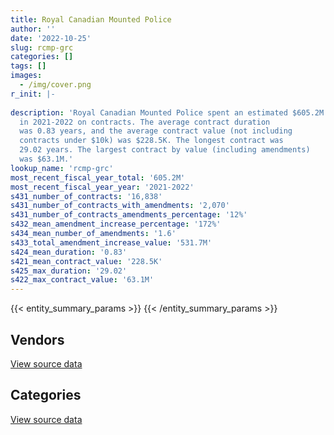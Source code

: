 ```yaml
---
title: Royal Canadian Mounted Police
author: ''
date: '2022-10-25'
slug: rcmp-grc
categories: []
tags: []
images:
  - /img/cover.png
r_init: |-
  
description: 'Royal Canadian Mounted Police spent an estimated $605.2M
  in 2021-2022 on contracts. The average contract duration
  was 0.83 years, and the average contract value (not including
  contracts under $10k) was $228.5K. The longest contract was
  29.02 years. The largest contract by value (including amendments)
  was $63.1M.'
lookup_name: 'rcmp-grc'
most_recent_fiscal_year_total: '605.2M'
most_recent_fiscal_year_year: '2021-2022'
s431_number_of_contracts: '16,838'
s431_number_of_contracts_with_amendments: '2,070'
s431_number_of_contracts_amendments_percentage: '12%'
s432_mean_amendment_increase_percentage: '172%'
s434_mean_number_of_amendments: '1.6'
s433_total_amendment_increase_value: '531.7M'
s424_mean_duration: '0.83'
s421_mean_contract_value: '228.5K'
s425_max_duration: '29.02'
s422_max_contract_value: '63.1M'
---
```


<script src="/rmarkdown-libs/htmlwidgets/htmlwidgets.js"></script>
<link href="/rmarkdown-libs/datatables-css/datatables-crosstalk.css" rel="stylesheet" />
<script src="/rmarkdown-libs/datatables-binding/datatables.js"></script>
<script src="/rmarkdown-libs/jquery/jquery-3.6.0.min.js"></script>
<link href="/rmarkdown-libs/dt-core-bootstrap/css/dataTables.bootstrap.min.css" rel="stylesheet" />
<link href="/rmarkdown-libs/dt-core-bootstrap/css/dataTables.bootstrap.extra.css" rel="stylesheet" />
<script src="/rmarkdown-libs/dt-core-bootstrap/js/jquery.dataTables.min.js"></script>
<script src="/rmarkdown-libs/dt-core-bootstrap/js/dataTables.bootstrap.min.js"></script>
<link href="/rmarkdown-libs/crosstalk/css/crosstalk.min.css" rel="stylesheet" />
<script src="/rmarkdown-libs/crosstalk/js/crosstalk.min.js"></script>
<script src="/rmarkdown-libs/htmlwidgets/htmlwidgets.js"></script>
<link href="/rmarkdown-libs/datatables-css/datatables-crosstalk.css" rel="stylesheet" />
<script src="/rmarkdown-libs/datatables-binding/datatables.js"></script>
<script src="/rmarkdown-libs/jquery/jquery-3.6.0.min.js"></script>
<link href="/rmarkdown-libs/dt-core-bootstrap/css/dataTables.bootstrap.min.css" rel="stylesheet" />
<link href="/rmarkdown-libs/dt-core-bootstrap/css/dataTables.bootstrap.extra.css" rel="stylesheet" />
<script src="/rmarkdown-libs/dt-core-bootstrap/js/jquery.dataTables.min.js"></script>
<script src="/rmarkdown-libs/dt-core-bootstrap/js/dataTables.bootstrap.min.js"></script>
<link href="/rmarkdown-libs/crosstalk/css/crosstalk.min.css" rel="stylesheet" />
<script src="/rmarkdown-libs/crosstalk/js/crosstalk.min.js"></script>

{{< entity_summary_params >}}
{{< /entity_summary_params >}}

## Vendors

<div id="htmlwidget-1" style="width:100%;height:auto;" class="datatables html-widget"></div>
<script type="application/json" data-for="htmlwidget-1">{"x":{"style":"bootstrap","filter":"none","vertical":false,"data":[["<a href=\"/vendors/1x1_architecture/\">1X1 Architecture<\/a>","<a href=\"/vendors/3955788_canada/\">3955788 Canada<\/a>","<a href=\"/vendors/3d_datacomm/\">3D datacomm<\/a>","<a href=\"/vendors/3m_canada_company/\">3M Canada Company<\/a>","<a href=\"/vendors/4_office_automation/\">4 Office Automation<\/a>","<a href=\"/vendors/a_b_builders/\">A B Builders<\/a>","<a href=\"/vendors/abbott/\">Abbott<\/a>","<a href=\"/vendors/acart_communications/\">Acart Communications<\/a>","<a href=\"/vendors/accenture/\">Accenture<\/a>","<a href=\"/vendors/access_2_networks/\">Access 2 Networks<\/a>","<a href=\"/vendors/acklands_grainger/\">Acklands Grainger<\/a>","<a href=\"/vendors/act/\">ACT<\/a>","<a href=\"/vendors/adapt_pharma_canada/\">Adapt Pharma Canada<\/a>","<a href=\"/vendors/adga_group/\">ADGA Group<\/a>","<a href=\"/vendors/adobe/\">Adobe<\/a>","<a href=\"/vendors/adrm_technology_consulting/\">ADRM Technology Consulting<\/a>","<a href=\"/vendors/advanced_business_interiors/\">Advanced Business Interiors<\/a>","<a href=\"/vendors/advanced_chippewa_technologies/\">Advanced Chippewa Technologies<\/a>","<a href=\"/vendors/aecom/\">AECOM<\/a>","<a href=\"/vendors/aeg_fuels/\">AEG Fuels<\/a>","<a href=\"/vendors/aero_feu/\">Aero Feu<\/a>","<a href=\"/vendors/aero_supplies/\">Aero Supplies<\/a>","<a href=\"/vendors/ag_creations/\">Ag Creations<\/a>","<a href=\"/vendors/agilent/\">Agilent<\/a>","<a href=\"/vendors/ainsworth/\">Ainsworth<\/a>","<a href=\"/vendors/air_inuit/\">Air Inuit<\/a>","<a href=\"/vendors/air_tindi/\">Air Tindi<\/a>","<a href=\"/vendors/airboss_defense/\">AirBoss Defense<\/a>","<a href=\"/vendors/airbus/\">Airbus<\/a>","<a href=\"/vendors/airside_properties/\">Airside Properties<\/a>","<a href=\"/vendors/algonquin_college/\">Algonquin College<\/a>","<a href=\"/vendors/alliance_energy/\">Alliance Energy<\/a>","<a href=\"/vendors/alpine_helicopters/\">Alpine Helicopters<\/a>","<a href=\"/vendors/altis_human_resources/\">Altis Human Resources<\/a>","<a href=\"/vendors/anixter/\">Anixter<\/a>","<a href=\"/vendors/aon_reed_stenhouse/\">Aon Reed Stenhouse<\/a>","<a href=\"/vendors/apparel_trimmings/\">Apparel Trimmings<\/a>","<a href=\"/vendors/applied_electonics/\">Applied Electonics<\/a>","<a href=\"/vendors/aqua_lung_canada/\">Aqua Lung Canada<\/a>","<a href=\"/vendors/architecture_49/\">Architecture 49<\/a>","<a href=\"/vendors/architecture_evoq/\">Architecture EVOQ<\/a>","<a href=\"/vendors/arnason_industries/\">Arnason Industries<\/a>","<a href=\"/vendors/artemp_personnel_services/\">Artemp Personnel Services<\/a>","<a href=\"/vendors/artex_sportswear/\">Artex Sportswear<\/a>","<a href=\"/vendors/asc_germany/\">ASC Germany<\/a>","<a href=\"/vendors/atco/\">ATCO<\/a>","<a href=\"/vendors/atkinson_construction/\">Atkinson Construction<\/a>","<a href=\"/vendors/atlantic_business_interiors/\">Atlantic Business Interiors<\/a>","<a href=\"/vendors/avenai/\">Avenai<\/a>","<a href=\"/vendors/avi_spl/\">Avi Spl<\/a>","<a href=\"/vendors/babel_street/\">Babel Street<\/a>","<a href=\"/vendors/baja_construction_canada/\">Baja Construction Canada<\/a>","<a href=\"/vendors/bargreen_ellingson/\">Bargreen Ellingson<\/a>","<a href=\"/vendors/bc_hydro/\">BC Hydro<\/a>","<a href=\"/vendors/bee_clean_building_maintenance/\">Bee Clean Building Maintenance<\/a>","<a href=\"/vendors/bell_canada/\">Bell Canada<\/a>","<a href=\"/vendors/beva_global_management/\">Beva Global Management<\/a>","<a href=\"/vendors/bighorn_construction/\">Bighorn Construction<\/a>","<a href=\"/vendors/bird_construction_company/\">Bird Construction Company<\/a>","<a href=\"/vendors/black_mcdonald/\">Black McDonald<\/a>","<a href=\"/vendors/blackberry/\">Blackberry<\/a>","<a href=\"/vendors/bloomberg_finance_l_p/\">Bloomberg Finance L P<\/a>","<a href=\"/vendors/bluewave_energy/\">Bluewave Energy<\/a>","<a href=\"/vendors/bmc_software_canada/\">BMC Software Canada<\/a>","<a href=\"/vendors/bombardier/\">Bombardier<\/a>","<a href=\"/vendors/bouthillette_parizeau/\">Bouthillette Parizeau<\/a>","<a href=\"/vendors/brawn_construction/\">Brawn Construction<\/a>","<a href=\"/vendors/brook_construction/\">Brook Construction<\/a>","<a href=\"/vendors/brookfield_asset_management/\">Brookfield Asset Management<\/a>","<a href=\"/vendors/brookfield_global_integrated_solutions/\">Brookfield Global Integrated Solutions<\/a>","<a href=\"/vendors/brs_innovations/\">BRS Innovations<\/a>","<a href=\"/vendors/bureau_veritas/\">Bureau Veritas<\/a>","<a href=\"/vendors/buttcon/\">Buttcon<\/a>","<a href=\"/vendors/cache_computer_consulting/\">Cache Computer Consulting<\/a>","<a href=\"/vendors/cadex/\">Cadex<\/a>","<a href=\"/vendors/calian/\">Calian<\/a>","<a href=\"/vendors/can_tec_services/\">Can Tec Services<\/a>","<a href=\"/vendors/canada_post/\">Canada Post<\/a>","<a href=\"/vendors/canadian_bank_note_company/\">Canadian Bank Note Company<\/a>","<a href=\"/vendors/canadian_corps_of_commissionaires/\">Canadian Corps of Commissionaires<\/a>","<a href=\"/vendors/canadian_helicopters/\">Canadian Helicopters<\/a>","<a href=\"/vendors/canadian_maritime_engineering/\">Canadian Maritime Engineering<\/a>","<a href=\"/vendors/canadian_north/\">Canadian North<\/a>","<a href=\"/vendors/canon/\">Canon<\/a>","<a href=\"/vendors/cansel_survey_equipment/\">Cansel Survey Equipment<\/a>","<a href=\"/vendors/carahsoft_technology/\">Carahsoft Technology<\/a>","<a href=\"/vendors/carmichael_engineering/\">Carmichael Engineering<\/a>","<a href=\"/vendors/cartel_communication_systems/\">Cartel Communication Systems<\/a>","<a href=\"/vendors/cascade_aerospace/\">Cascade Aerospace<\/a>","<a href=\"/vendors/cbc/\">Cbc<\/a>","<a href=\"/vendors/cbci_telecom/\">CBCI Telecom<\/a>","<a href=\"/vendors/cbcl/\">CBCL<\/a>","<a href=\"/vendors/cdw_canada/\">CDW Canada<\/a>","<a href=\"/vendors/century_group/\">Century Group<\/a>","<a href=\"/vendors/cgi/\">CGI<\/a>","<a href=\"/vendors/chandos_construction/\">Chandos Construction<\/a>","<a href=\"/vendors/charron_human_resources/\">Charron Human Resources<\/a>","<a href=\"/vendors/chrono_aviation/\">Chrono Aviation<\/a>","<a href=\"/vendors/cima/\">CIMA<\/a>","<a href=\"/vendors/cision_canada/\">Cision Canada<\/a>","<a href=\"/vendors/cistel_technology/\">Cistel Technology<\/a>","<a href=\"/vendors/click_networks/\">Click Networks<\/a>","<a href=\"/vendors/closereach/\">CloseReach<\/a>","<a href=\"/vendors/cofomo/\">Cofomo<\/a>","<a href=\"/vendors/colliers_project_leaders/\">Colliers Project Leaders<\/a>","<a href=\"/vendors/colt_canada/\">Colt Canada<\/a>","<a href=\"/vendors/commvault_systems/\">Commvault Systems<\/a>","<a href=\"/vendors/comnet_networks_and_security/\">Comnet Networks and Security<\/a>","<a href=\"/vendors/compugen/\">Compugen<\/a>","<a href=\"/vendors/con_pro_industries_canada/\">Con Pro Industries Canada<\/a>","<a href=\"/vendors/concept_controls/\">Concept Controls<\/a>","<a href=\"/vendors/construction_couture_tanguay/\">Construction Couture Tanguay<\/a>","<a href=\"/vendors/construction_ric/\">Construction RIC<\/a>","<a href=\"/vendors/contract_community/\">Contract Community<\/a>","<a href=\"/vendors/controls_equipment/\">Controls Equipment<\/a>","<a href=\"/vendors/convergint_technologies/\">Convergint Technologies<\/a>","<a href=\"/vendors/coradix_technology_consulting/\">Coradix Technology Consulting<\/a>","<a href=\"/vendors/ctoms/\">CTOMS<\/a>","<a href=\"/vendors/cummins_canada/\">Cummins Canada<\/a>","<a href=\"/vendors/custom_helicopters/\">Custom Helicopters<\/a>","<a href=\"/vendors/d4is_solutions/\">D4IS Solutions<\/a>","<a href=\"/vendors/dalian_enterprises/\">Dalian Enterprises<\/a>","<a href=\"/vendors/dasco_storage_solutions/\">Dasco Storage Solutions<\/a>","<a href=\"/vendors/datum_marine_services/\">Datum Marine Services<\/a>","<a href=\"/vendors/decisive_group/\">Decisive Group<\/a>","<a href=\"/vendors/defran/\">Defran<\/a>","<a href=\"/vendors/delco_automation/\">Delco Automation<\/a>","<a href=\"/vendors/dell_computer/\">Dell Computer<\/a>","<a href=\"/vendors/deloitte/\">Deloitte<\/a>","<a href=\"/vendors/delta_photonics/\">Delta Photonics<\/a>","<a href=\"/vendors/dillon_consulting/\">Dillon Consulting<\/a>","<a href=\"/vendors/dls_technology/\">DLS Technology<\/a>","<a href=\"/vendors/dmti_spatial/\">Dmti Spatial<\/a>","<a href=\"/vendors/dolyn_construction/\">Dolyn Construction<\/a>","<a href=\"/vendors/donna_cona/\">Donna Cona<\/a>","<a href=\"/vendors/draeger/\">Draeger<\/a>","<a href=\"/vendors/dymech_engineering/\">Dymech Engineering<\/a>","<a href=\"/vendors/dynabook_canada/\">Dynabook Canada<\/a>","<a href=\"/vendors/e_construction/\">E Construction<\/a>","<a href=\"/vendors/ebsco_canada/\">EBSCO Canada<\/a>","<a href=\"/vendors/eclipsys_solutions/\">Eclipsys Solutions<\/a>","<a href=\"/vendors/ecole_de_langues_abce/\">Ecole De Langues Abce<\/a>","<a href=\"/vendors/ecole_de_langues_eagle/\">Ecole De Langues Eagle<\/a>","<a href=\"/vendors/ekos_research_associates/\">Ekos Research Associates<\/a>","<a href=\"/vendors/ellisdon/\">Ellisdon<\/a>","<a href=\"/vendors/elsevier/\">Elsevier<\/a>","<a href=\"/vendors/emcon_services/\">Emcon Services<\/a>","<a href=\"/vendors/emergent_biosolutions/\">Emergent Biosolutions<\/a>","<a href=\"/vendors/empowered_networks/\">Empowered Networks<\/a>","<a href=\"/vendors/entrust/\">Entrust<\/a>","<a href=\"/vendors/eperformance/\">Eperformance<\/a>","<a href=\"/vendors/ernst_young/\">Ernst Young<\/a>","<a href=\"/vendors/esri/\">ESRI<\/a>","<a href=\"/vendors/evaluation_personnel_selection/\">Evaluation Personnel Selection<\/a>","<a href=\"/vendors/excel_human_resources/\">Excel Human Resources<\/a>","<a href=\"/vendors/exit_certified/\">Exit Certified<\/a>","<a href=\"/vendors/exp_architects/\">Exp Architects<\/a>","<a href=\"/vendors/exp_services/\">EXP Services<\/a>","<a href=\"/vendors/factiva/\">Factiva<\/a>","<a href=\"/vendors/fast_forward_french/\">Fast Forward French<\/a>","<a href=\"/vendors/fast_track_staffing/\">Fast Track Staffing<\/a>","<a href=\"/vendors/fca_canada/\">FCA Canada<\/a>","<a href=\"/vendors/fdf_group/\">Fdf Group<\/a>","<a href=\"/vendors/felix_technology/\">Felix Technology<\/a>","<a href=\"/vendors/fia_group/\">Fia Group<\/a>","<a href=\"/vendors/field_aviation_company/\">Field Aviation Company<\/a>","<a href=\"/vendors/first_air/\">First Air<\/a>","<a href=\"/vendors/flightsafety_canada/\">FlightSafety Canada<\/a>","<a href=\"/vendors/flynn_canada/\">Flynn Canada<\/a>","<a href=\"/vendors/ford_motor_company/\">Ford Motor Company<\/a>","<a href=\"/vendors/fort_garry_fire_truck/\">Fort Garry Fire Truck<\/a>","<a href=\"/vendors/gala_slacks/\">Gala Slacks<\/a>","<a href=\"/vendors/gamble_technologies/\">Gamble Technologies<\/a>","<a href=\"/vendors/gap_wireless/\">Gap Wireless<\/a>","<a href=\"/vendors/garda_security_group/\">Garda Security Group<\/a>","<a href=\"/vendors/gartner/\">Gartner<\/a>","<a href=\"/vendors/gateway_mechanical_services/\">Gateway Mechanical Services<\/a>","<a href=\"/vendors/gdi_services/\">GDI Services<\/a>","<a href=\"/vendors/gemalto_cogent/\">Gemalto Cogent<\/a>","<a href=\"/vendors/general_dynamics/\">General Dynamics<\/a>","<a href=\"/vendors/general_electric_canada/\">General Electric Canada<\/a>","<a href=\"/vendors/general_motors/\">General Motors<\/a>","<a href=\"/vendors/genesis_integration/\">Genesis Integration<\/a>","<a href=\"/vendors/gfl_environmental/\">GFL Environmental<\/a>","<a href=\"/vendors/gilmore_reproductions/\">Gilmore Reproductions<\/a>","<a href=\"/vendors/glasshouse_systems/\">GlassHouse Systems<\/a>","<a href=\"/vendors/global_knowledge/\">Global Knowledge<\/a>","<a href=\"/vendors/global_total_office/\">Global Total Office<\/a>","<a href=\"/vendors/global_upholstery/\">Global Upholstery<\/a>","<a href=\"/vendors/government_of_alberta/\">Government of Alberta<\/a>","<a href=\"/vendors/government_of_the_nwt/\">Government of the NWT<\/a>","<a href=\"/vendors/grand_toy/\">Grand Toy<\/a>","<a href=\"/vendors/graybar_canada/\">Graybar Canada<\/a>","<a href=\"/vendors/graybridge_international_consulting/\">Graybridge International Consulting<\/a>","<a href=\"/vendors/great_slave_helicopters/\">Great Slave Helicopters<\/a>","<a href=\"/vendors/greendale_resources/\">Greendale Resources<\/a>","<a href=\"/vendors/guillevin_international/\">Guillevin International<\/a>","<a href=\"/vendors/halpenny_insurance_brokers/\">Halpenny Insurance Brokers<\/a>","<a href=\"/vendors/haworth/\">Haworth<\/a>","<a href=\"/vendors/herold_engineering/\">Herold Engineering<\/a>","<a href=\"/vendors/hewlett_packard/\">Hewlett Packard<\/a>","<a href=\"/vendors/hipperson_construction/\">Hipperson Construction<\/a>","<a href=\"/vendors/hitachi_data_systems/\">Hitachi Data Systems<\/a>","<a href=\"/vendors/hitrac/\">Hitrac<\/a>","<a href=\"/vendors/honeywell/\">Honeywell<\/a>","<a href=\"/vendors/horizant/\">Horizant<\/a>","<a href=\"/vendors/human_logistics/\">Human Logistics<\/a>","<a href=\"/vendors/humanscale_canada/\">Humanscale Canada<\/a>","<a href=\"/vendors/humansystems/\">HumanSystems<\/a>","<a href=\"/vendors/hypertec/\">Hypertec<\/a>","<a href=\"/vendors/i4c_information_technology/\">I4C Information Technology<\/a>","<a href=\"/vendors/ibiska_telecom/\">Ibiska Telecom<\/a>","<a href=\"/vendors/ibm_canada/\">IBM Canada<\/a>","<a href=\"/vendors/idn_canada/\">Idn Canada<\/a>","<a href=\"/vendors/illumina_canada/\">Illumina Canada<\/a>","<a href=\"/vendors/imperial_oil/\">Imperial Oil<\/a>","<a href=\"/vendors/info_tech_research_group/\">Info Tech Research Group<\/a>","<a href=\"/vendors/inland_audio_visual/\">Inland Audio Visual<\/a>","<a href=\"/vendors/insa/\">INSA<\/a>","<a href=\"/vendors/insight_software_canada/\">Insight Software Canada<\/a>","<a href=\"/vendors/integra_networks/\">Integra Networks<\/a>","<a href=\"/vendors/interactive_audio_visual/\">Interactive Audio Visual<\/a>","<a href=\"/vendors/intercontinental_truck_body/\">Intercontinental Truck Body<\/a>","<a href=\"/vendors/interfax_systems/\">Interfax Systems<\/a>","<a href=\"/vendors/international_reporting/\">International Reporting<\/a>","<a href=\"/vendors/interworks_contracting/\">Interworks Contracting<\/a>","<a href=\"/vendors/inukshuk_construction/\">Inukshuk Construction<\/a>","<a href=\"/vendors/inveris_training_solutions/\">Inveris Training Solutions<\/a>","<a href=\"/vendors/ipss/\">IPSS<\/a>","<a href=\"/vendors/iron_mountain/\">Iron Mountain<\/a>","<a href=\"/vendors/island_west_coast_developments/\">Island West Coast Developments<\/a>","<a href=\"/vendors/itex/\">ITEX<\/a>","<a href=\"/vendors/ivan_s_camera/\">Ivan S Camera<\/a>","<a href=\"/vendors/jasper_concrete/\">Jasper Concrete<\/a>","<a href=\"/vendors/javelin_technologies/\">Javelin Technologies<\/a>","<a href=\"/vendors/jht_defense/\">JHT Defense<\/a>","<a href=\"/vendors/johnson_controls_canada/\">Johnson Controls Canada<\/a>","<a href=\"/vendors/joneljim_concrete_construction/\">Joneljim Concrete Construction<\/a>","<a href=\"/vendors/jp2g_consultants/\">JP2G Consultants<\/a>","<a href=\"/vendors/k_rite_construction/\">K Rite Construction<\/a>","<a href=\"/vendors/kenn_borek_air/\">Kenn Borek Air<\/a>","<a href=\"/vendors/keysight_technologies_canada/\">Keysight Technologies Canada<\/a>","<a href=\"/vendors/kia_canada/\">Kia Canada<\/a>","<a href=\"/vendors/knoll_north_america/\">Knoll North America<\/a>","<a href=\"/vendors/knowledge_circle/\">Knowledge Circle<\/a>","<a href=\"/vendors/kone/\">KONE<\/a>","<a href=\"/vendors/kongsberg/\">Kongsberg<\/a>","<a href=\"/vendors/konica_minolta_business_solutions/\">Konica Minolta Business Solutions<\/a>","<a href=\"/vendors/kpmg/\">KPMG<\/a>","<a href=\"/vendors/kudlik_construction/\">Kudlik Construction<\/a>","<a href=\"/vendors/l_p_royer/\">L P Royer<\/a>","<a href=\"/vendors/l3harris/\">L3Harris<\/a>","<a href=\"/vendors/language_research_development_group/\">Language Research Development Group<\/a>","<a href=\"/vendors/lansdowne_technologies/\">Lansdowne Technologies<\/a>","<a href=\"/vendors/larry_penner_enterprises/\">Larry Penner Enterprises<\/a>","<a href=\"/vendors/laurentian_technologies/\">Laurentian Technologies<\/a>","<a href=\"/vendors/laval_fortin/\">Laval Fortin<\/a>","<a href=\"/vendors/lavergne_construction/\">Lavergne Construction<\/a>","<a href=\"/vendors/lean_agility/\">Lean Agility<\/a>","<a href=\"/vendors/lear_construction/\">Lear Construction<\/a>","<a href=\"/vendors/lengkeek_vessel_engineering/\">Lengkeek Vessel Engineering<\/a>","<a href=\"/vendors/les_enquetes_henri/\">Les Enquetes Henri<\/a>","<a href=\"/vendors/levaero_aviation/\">Levaero Aviation<\/a>","<a href=\"/vendors/levitt_safety/\">Levitt Safety<\/a>","<a href=\"/vendors/life_technologies/\">Life Technologies<\/a>","<a href=\"/vendors/lloyd_libke_law_enforcement_sales/\">Lloyd Libke Law Enforcement Sales<\/a>","<a href=\"/vendors/m_d_charlton/\">M D Charlton<\/a>","<a href=\"/vendors/malatest/\">Malatest<\/a>","<a href=\"/vendors/manitoba_hydro/\">Manitoba Hydro<\/a>","<a href=\"/vendors/maplesoft_consulting/\">Maplesoft Consulting<\/a>","<a href=\"/vendors/marco_group/\">Marco Group<\/a>","<a href=\"/vendors/med_eng_holdings/\">Med Eng Holdings<\/a>","<a href=\"/vendors/mega_tech/\">Mega Tech<\/a>","<a href=\"/vendors/meltwater/\">Meltwater<\/a>","<a href=\"/vendors/mercer_canada/\">Mercer Canada<\/a>","<a href=\"/vendors/mercury_marine/\">Mercury Marine<\/a>","<a href=\"/vendors/metalcraft_marine/\">Metalcraft Marine<\/a>","<a href=\"/vendors/michel_bastarache_societe_professionnelle/\">Michel Bastarache Societe Professionnelle<\/a>","<a href=\"/vendors/microsoft_canada/\">Microsoft Canada<\/a>","<a href=\"/vendors/mid_canada_mod_center/\">Mid Canada Mod Center<\/a>","<a href=\"/vendors/millbrook_tactical/\">Millbrook Tactical<\/a>","<a href=\"/vendors/miltex_solutions_canada/\">Miltex Solutions Canada<\/a>","<a href=\"/vendors/mindwire_systems/\">Mindwire Systems<\/a>","<a href=\"/vendors/ministry_of_finance/\">Ministry of Finance<\/a>","<a href=\"/vendors/mishkumi_technologies/\">Mishkumi Technologies<\/a>","<a href=\"/vendors/mitsubishi_motor_sales/\">Mitsubishi Motor Sales<\/a>","<a href=\"/vendors/mkds_training/\">Mkds Training<\/a>","<a href=\"/vendors/mnp/\">MNP<\/a>","<a href=\"/vendors/mobile_resource_group/\">Mobile Resource Group<\/a>","<a href=\"/vendors/modis_canada/\">Modis Canada<\/a>","<a href=\"/vendors/morneau_shepell/\">Morneau Shepell<\/a>","<a href=\"/vendors/morpho_canada/\">Morpho Canada<\/a>","<a href=\"/vendors/morrison_hershfield/\">Morrison Hershfield<\/a>","<a href=\"/vendors/motorola_solutions_canada/\">Motorola Solutions Canada<\/a>","<a href=\"/vendors/multishred/\">Multishred<\/a>","<a href=\"/vendors/mustang_survival/\">Mustang Survival<\/a>","<a href=\"/vendors/national_arts_centre/\">National Arts Centre<\/a>","<a href=\"/vendors/nattiq/\">NATTIQ<\/a>","<a href=\"/vendors/ndl_construction/\">NDL Construction<\/a>","<a href=\"/vendors/newfound_recruiting/\">Newfound Recruiting<\/a>","<a href=\"/vendors/newfoundland_helicopters/\">Newfoundland Helicopters<\/a>","<a href=\"/vendors/niche_technology/\">Niche Technology<\/a>","<a href=\"/vendors/nikon_canada/\">Nikon Canada<\/a>","<a href=\"/vendors/nimble_information_strategies/\">Nimble Information Strategies<\/a>","<a href=\"/vendors/nisha_techonologies/\">Nisha Techonologies<\/a>","<a href=\"/vendors/nissan_canada/\">Nissan Canada<\/a>","<a href=\"/vendors/nitam_solutions/\">Nitam Solutions<\/a>","<a href=\"/vendors/norr/\">NORR<\/a>","<a href=\"/vendors/north_cariboo_air/\">North Cariboo Air<\/a>","<a href=\"/vendors/northern_micro/\">Northern Micro<\/a>","<a href=\"/vendors/northwestel/\">Northwestel<\/a>","<a href=\"/vendors/nova_networks/\">Nova Networks<\/a>","<a href=\"/vendors/nrns/\">NRNS<\/a>","<a href=\"/vendors/nuix_north_america/\">Nuix North America<\/a>","<a href=\"/vendors/number_ten_architectural_group/\">Number Ten Architectural Group<\/a>","<a href=\"/vendors/ocean_pacific_marine_supply/\">Ocean Pacific Marine Supply<\/a>","<a href=\"/vendors/olin/\">Olin<\/a>","<a href=\"/vendors/onx_enterprise_solutions/\">OnX Enterprise Solutions<\/a>","<a href=\"/vendors/open_storage_solutions/\">Open Storage Solutions<\/a>","<a href=\"/vendors/openframe_technologies/\">OpenFrame Technologies<\/a>","<a href=\"/vendors/opentext/\">OpenText<\/a>","<a href=\"/vendors/oracle_canada/\">Oracle Canada<\/a>","<a href=\"/vendors/orangutech/\">Orangutech<\/a>","<a href=\"/vendors/otis_elevator/\">Otis Elevator<\/a>","<a href=\"/vendors/ottawa_business_interiors/\">Ottawa Business Interiors<\/a>","<a href=\"/vendors/outlaw_eagle_manufacturing/\">Outlaw Eagle Manufacturing<\/a>","<a href=\"/vendors/pacific_safety_products/\">Pacific Safety Products<\/a>","<a href=\"/vendors/pal_aerospace/\">PAL Aerospace<\/a>","<a href=\"/vendors/paladin_group/\">Paladin Group<\/a>","<a href=\"/vendors/panasonic/\">Panasonic<\/a>","<a href=\"/vendors/pattison_sign_group/\">Pattison Sign Group<\/a>","<a href=\"/vendors/pcl_constructors/\">PCL Constructors<\/a>","<a href=\"/vendors/peerless_garments/\">Peerless Garments<\/a>","<a href=\"/vendors/penn_construction_canada/\">Penn Construction Canada<\/a>","<a href=\"/vendors/peter_j_kindree_architect/\">Peter J Kindree Architect<\/a>","<a href=\"/vendors/petrovalue_products/\">PetroValue Products<\/a>","<a href=\"/vendors/phaselock_systems_international/\">Phaselock Systems International<\/a>","<a href=\"/vendors/pilitak_enterprises/\">Pilitak Enterprises<\/a>","<a href=\"/vendors/pitney_bowes/\">Pitney Bowes<\/a>","<a href=\"/vendors/pk_welding_fabricators/\">Pk Welding Fabricators<\/a>","<a href=\"/vendors/podolinsky_equipment/\">Podolinsky Equipment<\/a>","<a href=\"/vendors/polaris_industries/\">Polaris Industries<\/a>","<a href=\"/vendors/pomerleau/\">Pomerleau<\/a>","<a href=\"/vendors/port_of_spain_holdings/\">Port of Spain Holdings<\/a>","<a href=\"/vendors/pricewaterhouse_coopers/\">Pricewaterhouse Coopers<\/a>","<a href=\"/vendors/printers_plus/\">Printers Plus<\/a>","<a href=\"/vendors/promaxis/\">Promaxis<\/a>","<a href=\"/vendors/proquest/\">ProQuest<\/a>","<a href=\"/vendors/prosci_canada/\">Prosci Canada<\/a>","<a href=\"/vendors/purelogic/\">PureLogic<\/a>","<a href=\"/vendors/purespirit_solutions/\">PureSpirIT Solutions<\/a>","<a href=\"/vendors/purolator/\">Purolator<\/a>","<a href=\"/vendors/pv_services/\">Pv Services<\/a>","<a href=\"/vendors/qm_environmental/\">QM Environmental<\/a>","<a href=\"/vendors/qmr/\">QMR<\/a>","<a href=\"/vendors/quintet_consulting/\">Quintet Consulting<\/a>","<a href=\"/vendors/quorex_construction_services/\">Quorex Construction Services<\/a>","<a href=\"/vendors/r_d_construction/\">R D Construction<\/a>","<a href=\"/vendors/r_e_gilmore_investments/\">R E Gilmore Investments<\/a>","<a href=\"/vendors/rampart_international/\">Rampart International<\/a>","<a href=\"/vendors/raymond_chabot_grant_thornton/\">Raymond Chabot Grant Thornton<\/a>","<a href=\"/vendors/redi_form_construction/\">Redi Form Construction<\/a>","<a href=\"/vendors/republic_architecture/\">Republic Architecture<\/a>","<a href=\"/vendors/revision_military/\">Revision Military<\/a>","<a href=\"/vendors/ricoh/\">Ricoh<\/a>","<a href=\"/vendors/rms_software/\">Rms Software<\/a>","<a href=\"/vendors/robert_allan/\">Robert Allan<\/a>","<a href=\"/vendors/rogers/\">Rogers<\/a>","<a href=\"/vendors/rohde_schwarz_canada/\">Rohde Schwarz Canada<\/a>","<a href=\"/vendors/rosborough_boats/\">Rosborough Boats<\/a>","<a href=\"/vendors/rpl_architects/\">Rpl Architects<\/a>","<a href=\"/vendors/s_p_global_market_intelligence/\">S P Global Market Intelligence<\/a>","<a href=\"/vendors/sani_sport/\">Sani Sport<\/a>","<a href=\"/vendors/sap/\">SAP<\/a>","<a href=\"/vendors/sas_institute/\">SAS Institute<\/a>","<a href=\"/vendors/sasktel/\">SaskTel<\/a>","<a href=\"/vendors/schoeler_heaton_architects/\">Schoeler Heaton Architects<\/a>","<a href=\"/vendors/sdl_international_canada/\">SDL International Canada<\/a>","<a href=\"/vendors/sensus_communication_solutions/\">Sensus Communication Solutions<\/a>","<a href=\"/vendors/sepw_architecture/\">SEPW Architecture<\/a>","<a href=\"/vendors/shaw_cable/\">Shaw Cable<\/a>","<a href=\"/vendors/shell_canada_products/\">Shell Canada Products<\/a>","<a href=\"/vendors/shi_canada/\">SHI Canada<\/a>","<a href=\"/vendors/si_systems/\">SI Systems<\/a>","<a href=\"/vendors/sifec_north/\">Sifec North<\/a>","<a href=\"/vendors/sigma_safety/\">Sigma Safety<\/a>","<a href=\"/vendors/simex_defence/\">Simex Defence<\/a>","<a href=\"/vendors/smiths_detection/\">Smiths Detection<\/a>","<a href=\"/vendors/snc_lavalin/\">SNC Lavalin<\/a>","<a href=\"/vendors/softchoice/\">Softchoice<\/a>","<a href=\"/vendors/solotech/\">Solotech<\/a>","<a href=\"/vendors/somos/\">Somos<\/a>","<a href=\"/vendors/st_john_ambulance/\">St John Ambulance<\/a>","<a href=\"/vendors/st_joseph_print_group/\">St Joseph Print Group<\/a>","<a href=\"/vendors/st_ops_tactical_training_canada/\">St Ops Tactical Training Canada<\/a>","<a href=\"/vendors/stantec/\">Stantec<\/a>","<a href=\"/vendors/stedfast/\">Stedfast<\/a>","<a href=\"/vendors/stoneworks_technologies/\">Stoneworks Technologies<\/a>","<a href=\"/vendors/subaru_canada/\">Subaru Canada<\/a>","<a href=\"/vendors/summit_canada_distributors/\">Summit Canada Distributors<\/a>","<a href=\"/vendors/super_channel_international/\">Super Channel International<\/a>","<a href=\"/vendors/sutherland_excavating/\">Sutherland Excavating<\/a>","<a href=\"/vendors/sysco/\">Sysco<\/a>","<a href=\"/vendors/systematix_solutions/\">Systematix Solutions<\/a>","<a href=\"/vendors/systemscope/\">Systemscope<\/a>","<a href=\"/vendors/tag_hr/\">Tag HR<\/a>","<a href=\"/vendors/tankatek/\">Tankatek<\/a>","<a href=\"/vendors/taurus_contractors/\">Taurus Contractors<\/a>","<a href=\"/vendors/tecan/\">Tecan<\/a>","<a href=\"/vendors/teel_technologies_canada/\">Teel Technologies Canada<\/a>","<a href=\"/vendors/teknion/\">Teknion<\/a>","<a href=\"/vendors/telecom_computer_services/\">Telecom Computer Services<\/a>","<a href=\"/vendors/telesat/\">Telesat<\/a>","<a href=\"/vendors/telus_canada/\">Telus Canada<\/a>","<a href=\"/vendors/tenaquip/\">Tenaquip<\/a>","<a href=\"/vendors/teramach_technologies/\">Teramach Technologies<\/a>","<a href=\"/vendors/tervita/\">Tervita<\/a>","<a href=\"/vendors/tes_contract_services/\">TES Contract Services<\/a>","<a href=\"/vendors/testforce_systems/\">Testforce Systems<\/a>","<a href=\"/vendors/tetra_tech/\">Tetra Tech<\/a>","<a href=\"/vendors/thales/\">Thales<\/a>","<a href=\"/vendors/the_aim_group/\">The AIM Group<\/a>","<a href=\"/vendors/the_halifax_computer_consulting_group/\">The Halifax Computer Consulting Group<\/a>","<a href=\"/vendors/the_mathworks/\">The Mathworks<\/a>","<a href=\"/vendors/the_right_door/\">The Right Door<\/a>","<a href=\"/vendors/the_vcan_group/\">The VCAN Group<\/a>","<a href=\"/vendors/thermo_fisher_scientific/\">Thermo Fisher Scientific<\/a>","<a href=\"/vendors/thomas_schmidt/\">Thomas Schmidt<\/a>","<a href=\"/vendors/thomson_reuters/\">Thomson Reuters<\/a>","<a href=\"/vendors/thyssenkrupp_elevator/\">Thyssenkrupp Elevator<\/a>","<a href=\"/vendors/tiree/\">Tiree<\/a>","<a href=\"/vendors/titan_boats/\">Titan Boats<\/a>","<a href=\"/vendors/toromont/\">Toromont<\/a>","<a href=\"/vendors/toshiba_canada/\">Toshiba Canada<\/a>","<a href=\"/vendors/totem_offisource/\">Totem Offisource<\/a>","<a href=\"/vendors/toyota/\">Toyota<\/a>","<a href=\"/vendors/tpg_technology_consultants/\">TPG Technology Consultants<\/a>","<a href=\"/vendors/transpolar_technology/\">Transpolar Technology<\/a>","<a href=\"/vendors/transwest_air/\">Transwest Air<\/a>","<a href=\"/vendors/troy_life_fire_safety/\">Troy Life Fire Safety<\/a>","<a href=\"/vendors/trumpf/\">Trumpf<\/a>","<a href=\"/vendors/turn_key_construction/\">Turn Key Construction<\/a>","<a href=\"/vendors/turtle_island_staffing/\">Turtle Island Staffing<\/a>","<a href=\"/vendors/tyco_integrated_fire_security/\">Tyco Integrated Fire Security<\/a>","<a href=\"/vendors/u_build_construction/\">U Build Construction<\/a>","<a href=\"/vendors/ultra_electronics/\">Ultra Electronics<\/a>","<a href=\"/vendors/uncharted_software/\">Uncharted Software<\/a>","<a href=\"/vendors/uniform_works/\">Uniform Works<\/a>","<a href=\"/vendors/unisource/\">Unisource<\/a>","<a href=\"/vendors/united_rentals/\">United Rentals<\/a>","<a href=\"/vendors/universal_helicopters/\">Universal Helicopters<\/a>","<a href=\"/vendors/universite_laval/\">Universite Laval<\/a>","<a href=\"/vendors/universite_sainte_anne/\">Universite Sainte Anne<\/a>","<a href=\"/vendors/university_of_alberta/\">University of Alberta<\/a>","<a href=\"/vendors/university_of_ottawa/\">University of Ottawa<\/a>","<a href=\"/vendors/university_of_regina/\">University of Regina<\/a>","<a href=\"/vendors/uqsuq/\">Uqsuq<\/a>","<a href=\"/vendors/urthecast/\">Urthecast<\/a>","<a href=\"/vendors/vector_aerospace/\">Vector Aerospace<\/a>","<a href=\"/vendors/veritaaq_technology_house/\">Veritaaq Technology House<\/a>","<a href=\"/vendors/vetements_cookshire/\">Vetements Cookshire<\/a>","<a href=\"/vendors/vidcruiter/\">Vidcruiter<\/a>","<a href=\"/vendors/visiontec/\">Visiontec<\/a>","<a href=\"/vendors/vmware/\">VMware<\/a>","<a href=\"/vendors/vwr_international/\">VWR International<\/a>","<a href=\"/vendors/waste_connections_of_canada/\">Waste Connections of Canada<\/a>","<a href=\"/vendors/waste_management_of_canada/\">Waste Management of Canada<\/a>","<a href=\"/vendors/watch_systems/\">Watch Systems<\/a>","<a href=\"/vendors/watchguard_video/\">WatchGuard Video<\/a>","<a href=\"/vendors/waters/\">Waters<\/a>","<a href=\"/vendors/wesco_distribution_canada/\">WESCO Distribution Canada<\/a>","<a href=\"/vendors/westbury_national_show_systems/\">Westbury National Show Systems<\/a>","<a href=\"/vendors/westower_communications/\">WesTower Communications<\/a>","<a href=\"/vendors/whitechurch_construction/\">Whitechurch Construction<\/a>","<a href=\"/vendors/wildstone_construction/\">Wildstone Construction<\/a>","<a href=\"/vendors/winmar/\">Winmar<\/a>","<a href=\"/vendors/wolters_kluwer/\">Wolters Kluwer<\/a>","<a href=\"/vendors/woodward_s_oil/\">Woodward’s Oil<\/a>","<a href=\"/vendors/workdynamics_technologies/\">WorkDynamics Technologies<\/a>","<a href=\"/vendors/world_fuel_services/\">World Fuel Services<\/a>","<a href=\"/vendors/wsp/\">WSP<\/a>","<a href=\"/vendors/xanalys_canada/\">Xanalys Canada<\/a>","<a href=\"/vendors/xerox/\">Xerox<\/a>","<a href=\"/vendors/yamaha_motors_canada/\">Yamaha Motors Canada<\/a>","<a href=\"/vendors/yellowhead_helicopters/\">Yellowhead Helicopters<\/a>","<a href=\"/vendors/zodiac_hurricane_technologies/\">Zodiac Hurricane Technologies<\/a>","<a href=\"/vendors/zoll_medical_canada/\">ZOLL Medical Canada<\/a>"],[86568.78,79495.43,null,1848744.09,63345.08,21367.5,null,76840,24860,10644.6,119796.66,null,203733.1,456153.04,11299.72,77637.52,110805.28,370435.1,522206.16,null,104501.77,null,null,564219.11,null,285071.27,47800.24,null,9035430.54,852435.32,23100,null,null,716157.42,203949.79,336730.99,1557279.49,32216.97,41437.23,121089.17,207342.64,null,null,949936.82,81276.04,368876.95,null,null,118663.14,154856.64,null,null,null,2342.08,null,12856594.86,null,1104039.09,254961.5,138931.86,null,32071.36,414888.11,null,null,20177.39,null,468229.18,275375.05,800252.58,12676.45,15768.39,1869160.1,1328347,null,784636.15,35429.26,null,null,74856248.92,221699.83,31615.5,3082277.34,3738.45,null,677748.61,77110.91,null,null,6262.41,34381.27,null,745931.68,null,186459.82,null,null,196303.36,11336.54,13727.73,398899.34,null,45186.06,1339321.6,null,2247471.32,45335.9,null,10675.63,null,93521.99,2012062.5,2875037.17,46820.38,null,null,2283945.51,838488.77,31608.9,null,146412.63,427976.24,76673.84,737875.96,3475848.18,17313.86,null,1295615.63,null,24918.6,null,null,174548.04,1351668.67,null,349933.41,null,null,null,120795.97,1608937.16,150680.29,null,46647.67,4165784.2,16542.89,844512.85,null,null,249671.71,47119.02,null,1192980.66,null,37506.93,20895,null,48600.55,null,101770.3,null,8545529.96,null,141533.41,null,130343.03,103152.95,871961.42,64903.65,31357992.02,null,548944.08,null,39319.23,null,3299622.26,215617.42,517154.61,782178.68,5945811.84,10392.9,26860194.99,2721475.81,215745.3,164755.25,75074.44,175923.41,null,272102.36,1259831.9,4457424.24,36573.15,23073.16,null,7129.82,59045.74,22797.6,null,302999.24,16275,47267.67,null,null,null,49530.05,18300.35,null,13074.3,null,4347283.43,null,284861.12,3393643.99,234975.62,189261.4,553840.36,null,187133.37,null,14394.94,18919.27,97583.42,277034.82,null,null,3109569.71,2236284.14,16712.28,377592.03,211013.07,6338059.05,391986.62,null,10553.71,21795.52,11550.04,73553.44,null,40205.4,1648457.56,null,null,null,null,45186.51,null,null,290280.84,23876.33,29688.75,503738.72,5528612.88,158691.62,616605.83,null,null,2888340.99,577254.44,83326.2,3143970.75,68998.82,null,1047287.01,776680.01,1829905.91,378038.18,3405955.97,null,7207.5,366361.28,null,228595.06,2772035.76,null,128184.89,149307.09,24998.99,2295165.69,1531597.77,null,610058.96,15392.01,3748538.6,195790.21,190948.58,233071.79,null,15015,24627.25,2751954.88,1154053.59,503660.67,null,53185356.99,null,122620.27,null,148103.85,507862.73,null,null,1248273.19,40943.63,null,8357300.49,763108.31,129501.86,536540.67,444363.94,1501528.78,null,57528.95,1669475.61,4547.18,54075,43056.37,1441237.33,null,null,247781.42,27800.69,3010340.12,500043.77,null,null,328976.85,260491.35,103826.57,610161.77,5657990.22,63648.29,8388581.36,822614.56,822232.14,226083.08,null,98665.32,null,16698.79,483465.01,108559.3,1146296.92,null,null,49096.32,14996.02,8781.48,4568.53,21016.25,11921.75,256077.13,11598.56,705981.23,33907.65,null,46188.75,1544555.15,142378.36,790308.57,1378144.7,null,1069169.45,70210.54,null,134827.9,null,null,130416.96,71107.62,null,365505.48,58864.1,53427.85,568911.88,null,844397.66,401730.02,null,199215.78,912030.66,45235.23,775651.41,10447.98,8218907.43,561648.7,566563.8,61377.87,611765.94,31500,359291.64,61650.25,224855.96,3944.63,70932.02,167124.23,2078366.26,233465.91,53292.68,1326523.49,1436584.59,null,598338.89,54517.52,822608.49,19611.28,27677.77,null,1625128.39,86319.8,164986.05,418355.63,1414036.81,null,629134.81,13302.51,null,20000,101875.15,1119208.71,null,null,null,null,null,null,841511.77,432491.14,null,285688.58,4429.63,2943713.44,206458.77,22896.23,87411.15,313285.46,3180341.88,28839.2,19770.75,null,null,22545.87,null,null,15454.95,408634.03,801806.89,143579.02,null,36261.23,null,null,520234.43,null,13200,null,2706070.88,388900.74,380162.21,108792.97,310796.98,84580.07,null,274011.31,190693.8,24607.46,null,115901.43,756804.21,2304337.85,506717.23,88543.38,null,737318.23,null,null,55172.75,null,null,10836.7,142705.44,68752.31,null,661790.63,335736.09,25000,null,null],[212551.24,2909532.85,166100.02,1853809.14,97830.41,228785.02,139743.35,null,391920.16,null,127684.81,36532.02,1596281.13,611313.5,null,120833.62,225791.43,157720.28,580934.51,null,18605.85,72005.37,null,655208.42,null,null,26018.99,40347.78,811075.94,854770.76,13368.66,167601,null,1191425.52,19742.76,274847.13,1471705.33,320062.58,25427.97,471662.09,207910.7,null,247217.64,1234214.43,22556.16,null,null,23583.94,260064.12,70772.64,null,null,null,2348.5,null,10663250.33,152714.36,null,174447.35,149631.5,null,null,220068.68,null,21601.25,54300.91,421161.87,3356007.93,276129.5,431925.72,null,38799.57,3000493.84,1664453.61,null,2223049.9,591386.47,12317,480608.92,68681207.25,200404.48,14375,null,24174.06,23584.85,779130.56,17100.29,856165.75,null,6279.57,26143.75,null,394240.46,null,292392.33,null,null,null,20085.75,16155.47,792668.23,null,45685.36,1495788.78,99907.5,1694545.51,321205.59,null,96812.88,null,216824.58,null,null,null,null,370812.27,2113271.45,554877.23,null,null,385560,299105.08,122606.36,854618.67,389409.86,null,31083.4,1169282.13,2255.7,104485.27,15171.38,null,207326.19,2096231.91,null,null,null,75389.06,null,110567.59,1594147.88,132347.2,null,62705.01,7706940.31,4273.86,732093.1,null,null,823198.83,36765.72,null,628910.51,null,null,104292.22,258036.1,59078.54,null,81865.89,null,8468249.83,47574.87,168652.51,4247713.65,null,25932.37,874350.36,null,31020602.49,null,799918.01,19355,138967.25,null,1242722.52,150281.07,569027.52,1138491.33,3648437.57,19633.96,32422797.96,1899712.12,210892.21,606002.39,6363.69,92992.77,null,289059.11,227596.76,null,53194.72,null,9282.46,25073.48,1176372.82,null,null,106187.55,null,76899.48,2657629.06,null,82846.05,82773.5,7150.14,110728.7,17982.78,null,777639.27,null,285641.56,4194652.1,317231.76,null,232668.97,210074.1,26526.15,19520.91,44558.82,1260609.93,11371.06,747943.7,35166.54,null,null,21719.04,null,null,null,null,89377.83,null,25580.52,35913.1,null,73754.96,null,null,1652973.88,null,12611.7,null,null,12992.79,17449.95,null,398613.32,null,null,1268755.87,1914446.79,936342.5,10259.55,178033.28,null,2896254.25,264705.96,null,3152584.37,123856.88,9153.78,1726630.93,297127.26,1747856.25,3039083.82,3505039.75,null,2409.08,367365.01,null,242955.26,4413262.54,1413.97,128536.09,173427.55,null,1175879.41,1248522.38,20846.47,242856.9,46176.02,631637.32,77381.59,72871.95,657585.34,null,230884.62,null,4399419.47,1394755.3,711994.78,45539,35308442.82,12802.79,260701.49,60768.01,null,null,null,188945.34,1251693.12,249832.24,null,12161054.91,2481357.56,null,616269,1531488.09,1855188.41,null,43530.58,1765662.22,694381.05,73500,262681.12,1779229.5,83823.58,14702.09,221306.14,null,376683.9,489488.5,16091.46,null,271670.85,1383094.97,null,777388.41,6021098.06,87609.04,16166816.66,8194.05,3306999.62,215870.43,null,366337.7,null,50341.86,398634.8,null,1406919.72,3474120.27,73228.27,6240738.63,4293.76,28110.58,17280.8,65834.75,653454.34,353523.52,null,508261.22,null,24831.75,7631.01,444510.66,843696.49,216809.81,1665064.2,39550,981283.12,70402.9,22602.7,144667.52,41810,null,130774.27,71302.43,388810.86,778076.12,27568.02,46610.29,574073.56,2468.2,887099.33,402830.65,21312.93,65801.37,707939.64,45359.16,943150.88,18881.17,6989324.78,1577034.74,1107855.07,46920.79,59235.25,null,796761.72,73340.85,null,29463.94,13704.48,371180.88,604412.67,null,789532.73,1253861.89,856046.96,10445.42,738566.1,45711.27,1586987.69,null,3939.37,null,631945.88,1466507.71,116991.42,100623.74,1506277.73,null,543627.53,null,null,3360000,95455.62,1271950.72,null,null,null,256670.08,16580.93,null,1150352.21,567886.2,null,427444.64,4441.77,2729242.07,452803.36,50622.65,null,103134.49,2113454.6,2142515.62,80795,null,227344.76,null,null,null,null,1273554.57,860417.05,749113.3,null,null,null,13007.3,null,13202,null,14972.5,2589014.69,389966.22,381203.75,1614699.3,167962.19,910479.56,null,null,1004160.46,null,null,87323,758877.65,977790.3,1278834.25,14125.91,11132.57,682997.66,398996.14,null,110304.29,15255,11933.71,10836.7,174100.63,7489.58,11665.06,974560.19,218946.46,null,null,null],[838313.78,7949.54,471035.77,1848744.09,100803.66,1546417.25,440559.76,null,1363289.81,null,272198.59,null,324387.72,609643.25,null,100608.78,231741.54,416936.95,579347.26,43286.36,null,10057,79222.55,404783.13,null,null,null,23659.38,913870.96,852435.32,7228.98,168027.65,11857.97,1188170.26,92259.11,107969.92,1146652.02,614236.24,32602.09,501388.63,207342.64,331941.31,369813.28,1398058.84,1074572.79,null,294672.52,null,259353.56,276089.07,null,31011.9,13190.62,2342.08,13249.8,19951022.8,318168.48,null,null,118673.31,15820,null,62806.42,160853.22,943356.74,null,35096.82,3252588.15,275375.05,714751.48,28752.98,235558.87,2992295.77,2853905.51,null,3638712.83,1159508.68,null,786646.89,45875639.89,199856.93,127424,null,250630.55,19297.41,1093703.87,null,1662236.7,null,6262.41,234322.52,null,747799.71,137280.8,186459.82,570095.02,26442,96833.5,25617.03,4820.61,885560.36,28335.76,45560.53,1039825.6,null,3375648.72,null,7678.31,433757.02,7733153.4,210577.32,null,null,null,null,574189.01,1445318.18,305646.4,null,null,null,255372.78,38041.85,852283.64,9777841.88,null,65772.21,1131618.8,11435.16,638903.98,67707.91,88476.02,206759.72,null,65243.94,null,19155,825657.5,null,44643.09,816396.87,103504.45,14644.8,69558.77,16164129.83,28355.1,171760,435022,33872.2,85537.53,36665.26,null,2255238.87,10500.53,19072.14,null,933548.85,51680.95,null,46833.75,77574.5,8233186.1,13856.76,120442.5,4698228.73,11340.72,null,863993.23,147483,44319004.09,14666.4,821165.01,281436.65,4915.91,null,2614631.93,163143.7,545972.32,347660.86,3909436.32,null,22051585.61,1656140.46,99322.2,1048297.98,172749.61,10435.3,null,246882.1,18223.73,null,41603.87,null,108782.79,null,null,null,null,42454.09,null,null,3540272.29,null,null,46112.44,31284.55,null,null,null,1037316.91,null,null,4726350.89,267475.44,null,64923.47,669863.99,48900.4,788582.76,13211.26,4183604.34,22534.69,709924.68,1004.76,84517.81,null,283123.18,45676.87,null,37800,null,33083.08,13661.66,25510.63,36919.57,null,6045.49,null,null,4516.32,14516.42,55459.94,1600287.21,11294.79,18063.75,null,null,414156.16,null,null,1265289.32,2334963.06,654481.55,8240.1,306519.56,365068.42,null,933894.78,null,3143970.75,null,271943.31,1395867.53,974933.16,1863234.51,2508798.8,4045949.74,null,null,366361.28,null,314696.98,3458930.13,16457.8,128184.89,1165637.06,null,null,1718244.11,null,152858.32,103160.88,13401.45,72392.28,40040.89,151979.09,70238,73615.38,null,4330645.05,1467377.68,163990.28,null,49548512.7,null,182541.82,null,null,null,null,null,1248273.19,262113.5,null,1626576.78,1386012.9,null,530016.95,1242618.27,7042432.86,59809.25,180335.39,979120.89,381178.22,null,173138.61,1523353.79,null,null,null,null,2579427.28,1072969.28,null,30740.79,1155950.78,1960244.06,null,156379.22,4792498.89,107887.04,15411987.68,82070.55,null,31648.93,null,171419.4,1580350,7171.6,1988735.2,null,1790987.78,3532183.56,427004.38,13637718.01,99416.74,30731.58,20210.73,183696.24,246583.38,658557.21,null,393963.5,null,2800.32,26531.59,5677222.97,352692.79,30977.71,2145430.36,null,74504.74,70210.54,null,208905.98,37290,10285.72,130416.96,494166.02,147146.65,744755.15,52250.81,150778.66,5873795.28,900892.5,1155164.56,401730.02,13424.4,830847.54,908157.46,45235.23,903448.38,19961.7,6666300.68,469660.34,490377.54,null,137986.33,24373.66,1929728.8,null,null,117801.84,null,176519.9,633835.46,null,19224.87,80746.08,26321.9,18874.15,469318.45,27259.73,1412927.14,null,null,null,null,336102.56,116450.41,216948.82,2092568.03,null,592757.84,35668.41,15352.11,null,null,419540.13,10500,148196.76,null,697630.14,null,23730,1147209.17,505097.88,26162.5,138960.31,4429.63,1946629.04,898151.71,63124.31,null,1121.28,3191654.34,3112303.63,null,18747.94,null,null,null,null,null,null,1466339.1,859239.17,98779.08,505312.85,18458.52,null,null,null,null,null,2685925.34,253990.18,null,913349.68,536181.18,907991.91,30980.83,null,192201.03,null,54865.03,null,756804.21,1115100,1077408.51,null,null,541209.28,977486.4,997085.9,44211.01,null,null,3181.03,96390.91,40252.38,2141586.12,1087772.99,222006.19,null,448588.58,null],[447478.21,null,143168.47,1403019.49,83811.16,385545.12,189492.27,null,2042010.39,null,665185.76,null,175977.6,619893.46,null,19923.06,457334.3,66310.94,579347.26,59174.24,75542.3,null,474157.6,1790612.41,7076.39,null,42284.1,87180.89,1013604.12,852435.32,31883.76,427240.16,null,458479.72,202.87,87478.14,918435.56,679316.99,27720,734926.93,207342.64,1755458.88,369813.28,1820979.53,36723.44,23707.36,2501321.03,null,205351.18,209465.64,41458.8,228940.81,null,2342.08,945.54,11009330.03,304664.98,null,null,120323.28,null,null,431760.71,244630.94,null,null,null,1363413.66,218254.48,1024826.05,171497.18,152781.86,2992295.77,3714860.94,1326.44,3263745.31,805577,null,786646.89,70716875.41,3285.32,344389.18,null,50515.22,46528.18,1297889.61,526738.95,1687378.95,14335.18,514.72,407261.67,48415,468237.69,1670249.77,186459.82,1061656.55,null,null,50861.24,12756.19,481295.68,385275.56,45560.53,543800.42,null,403408.91,null,20364.2,75415.46,8890979.81,96905.19,null,null,null,14594.94,1349081.85,1677447.83,449508.18,null,115846.08,null,255372.78,61605.28,852283.64,2193406.87,null,430637.2,1510022.74,11435.16,null,152490,17152.27,189765.77,null,258320.42,45646.22,null,null,552435.32,203684.1,null,289405.74,null,75880.71,16164129.83,3745.5,422055,1274615.19,null,68708.19,36665.26,6796869.45,1129093.61,57474.62,648762.14,28529.41,1316555.9,34489.89,8597.73,61657.18,null,3155032.46,null,33064.5,4698228.73,null,null,805861.65,null,64518700.96,null,777913.39,null,157782.12,14352.34,1459452.74,163143.7,538612.61,108045.54,3349796.2,null,32130674.1,507142.84,8307.65,1048297.98,201053.42,28200.85,157302.78,202509.13,8678.49,null,12713.5,70190.76,147408.79,null,null,620191.44,49182.42,125160.59,null,null,3540272.29,109953.66,229504.8,73800.78,13912.56,null,null,39505.29,1148286.35,107611.57,null,3697418,144100.47,null,166925.87,47200.85,133319.02,7305.03,32819.35,218337.02,82940.89,514843.2,26290.58,169500,null,283123.18,null,164713.69,12057.46,null,77707,null,25510.63,26197.72,11439.11,null,47646.8,38402.97,167830.65,142.32,null,1641445.38,null,10336,null,24999.45,442551.6,145149.64,null,1265289.32,1783110.07,525210.04,44098.25,128486.28,null,null,1245496.52,14175.1,null,null,501210.56,2775618.66,464001.49,1902441.87,null,2378715,118698.91,null,214798.12,1054595.77,317584.8,4214463.29,13628.24,198962.61,42618.81,null,null,2354358.89,15424.5,303984.07,192849.31,10096.98,64520.19,null,45932.12,null,null,null,4730490.96,562420.93,14153.25,22061.82,35606632.99,null,453835.07,null,92855.81,null,27808.59,27869.17,1377757.57,59134.6,725371.58,1527449.73,1108906.77,91473.69,642101.17,1998300.38,3398289.22,46461.32,18873.83,262786.86,603646.46,23656.36,376488.3,null,366746.32,null,null,null,3808959.46,1265731.04,null,null,356745.78,1959379.74,null,96384.87,5861751.66,23097.45,15281302.58,436241.47,2142058.63,null,97434.85,49309.82,null,8348.11,508783.93,46246.6,1399045.5,3532183.56,565714.44,15486840.54,null,11988.36,14390.65,239796.98,633742.81,600333.84,12396.36,165373.01,null,1494709.63,158863.15,6963782.68,null,18077.41,1844826.24,33900,null,134809.5,null,334412.21,63125.66,27514.29,141840.6,183896.07,null,641897.15,17265.55,121366.12,1614954.53,898424.3,679240.83,401730.02,null,198008.22,830596.54,34081.34,897461.2,10120.16,5915768.31,286213.5,810053.12,12232.2,62048.3,null,953536.11,null,null,29383.44,3078.48,143921.14,1327291.49,null,387209.41,1691019.69,null,171580.29,652214.87,null,1158041.67,null,42991.64,20396.25,null,643121.44,42895.01,197237.99,1482710.68,142553.91,1147650.06,40284.97,118612.62,null,15600.51,1757088.29,null,1168130.3,179205.32,492172.9,null,91516.62,716955.28,321078.92,null,308550.1,1856.8,2149012.88,2250271.96,63124.31,null,37970.93,4391012.49,3275967.81,4852.96,null,null,null,2310774.73,83925.14,null,843515.23,274290.18,739199.41,141874.4,408036.54,36129.57,null,null,50409.62,null,null,2581940.88,186257.31,null,769632.96,569248.38,907991.91,65020.65,37532.95,59101.09,null,54865.03,null,756804.21,21910.57,1555427.59,null,null,null,1108971.39,4193505.23,53554,30510,null,28555.02,90078.97,198129.44,2128873.62,1150506.57,null,null,1760589.59,24753.48]],"container":"<table class=\"table table-striped table-hover row-border order-column display\">\n  <thead>\n    <tr>\n      <th>Vendor<\/th>\n      <th>2018-2019<\/th>\n      <th>2019-2020<\/th>\n      <th>2020-2021<\/th>\n      <th>2021-2022<\/th>\n    <\/tr>\n  <\/thead>\n<\/table>","options":{"order":[[4,"desc"]],"pageLength":10,"autoWidth":true,"columnDefs":[{"targets":1,"render":"function(data, type, row, meta) {\n    return type !== 'display' ? data : DTWidget.formatCurrency(data, \"$\", 2, 3, \",\", \".\", true, null);\n  }"},{"targets":2,"render":"function(data, type, row, meta) {\n    return type !== 'display' ? data : DTWidget.formatCurrency(data, \"$\", 2, 3, \",\", \".\", true, null);\n  }"},{"targets":3,"render":"function(data, type, row, meta) {\n    return type !== 'display' ? data : DTWidget.formatCurrency(data, \"$\", 2, 3, \",\", \".\", true, null);\n  }"},{"targets":4,"render":"function(data, type, row, meta) {\n    return type !== 'display' ? data : DTWidget.formatCurrency(data, \"$\", 2, 3, \",\", \".\", true, null);\n  }"},{"width":"16%","targets":[1,2,3,4]},{"className":"dt-right","targets":[1,2,3,4]}],"orderClasses":false}},"evals":["options.columnDefs.0.render","options.columnDefs.1.render","options.columnDefs.2.render","options.columnDefs.3.render"],"jsHooks":[]}</script>
<p class="text-right">
<a href="https://github.com/GoC-Spending/contracts-data/tree/main/data/out/departments/rcmp-grc/summary_by_fiscal_year_by_vendor.csv" class="source-data-link btn btn-link">View source data</a>
</p>

## Categories

<div id="htmlwidget-2" style="width:100%;height:auto;" class="datatables html-widget"></div>
<script type="application/json" data-for="htmlwidget-2">{"x":{"style":"bootstrap","filter":"none","vertical":false,"data":[["<a href=\"/categories/other/\">(Other)<\/a>","<a href=\"/categories/facilities_and_construction/\">Facilities and construction<\/a>","<a href=\"/categories/office_management/\">Office management<\/a>","<a href=\"/categories/professional_services/\">Professional services<\/a>","<a href=\"/categories/information_technology/\">Information technology<\/a>","<a href=\"/categories/medical/\">Medical<\/a>","<a href=\"/categories/transportation_and_logistics/\">Transportation and logistics<\/a>","<a href=\"/categories/industrial_products_and_services/\">Industrial products and services<\/a>","<a href=\"/categories/travel/\">Travel<\/a>","<a href=\"/categories/security_and_protection/\">Security and protection<\/a>","<a href=\"/categories/human_capital/\">Human capital<\/a>"],[514542,132955990.95,10319936.29,29175270.88,177369877.34,4823115.23,120374978.05,35231318.04,1373875.65,83314320.02,6704066.08],[241938.29,106682034.76,5783858.84,26312738.24,158533242.54,5251180.72,111754448.16,40477852.51,491067.86,77821582.92,6532420.42],[284325.5,117992118.46,8733147.77,26013069.32,209098360.12,6844771.84,112280524.31,39552760.79,171753.08,53872826.75,5384113.73],[64853.38,126624104.17,9087754.61,30340732.77,162693009.99,5600768.64,146533798.32,39251674.1,3109569.57,76074158.84,5773071.83]],"container":"<table class=\"table table-striped table-hover row-border order-column display\">\n  <thead>\n    <tr>\n      <th>Category<\/th>\n      <th>2018-2019<\/th>\n      <th>2019-2020<\/th>\n      <th>2020-2021<\/th>\n      <th>2021-2022<\/th>\n    <\/tr>\n  <\/thead>\n<\/table>","options":{"order":[[4,"desc"]],"dom":"t","pageLength":30,"autoWidth":true,"columnDefs":[{"targets":1,"render":"function(data, type, row, meta) {\n    return type !== 'display' ? data : DTWidget.formatCurrency(data, \"$\", 2, 3, \",\", \".\", true, null);\n  }"},{"targets":2,"render":"function(data, type, row, meta) {\n    return type !== 'display' ? data : DTWidget.formatCurrency(data, \"$\", 2, 3, \",\", \".\", true, null);\n  }"},{"targets":3,"render":"function(data, type, row, meta) {\n    return type !== 'display' ? data : DTWidget.formatCurrency(data, \"$\", 2, 3, \",\", \".\", true, null);\n  }"},{"targets":4,"render":"function(data, type, row, meta) {\n    return type !== 'display' ? data : DTWidget.formatCurrency(data, \"$\", 2, 3, \",\", \".\", true, null);\n  }"},{"width":"16%","targets":[1,2,3,4]},{"className":"dt-right","targets":[1,2,3,4]}],"orderClasses":false,"lengthMenu":[10,25,30,50,100]}},"evals":["options.columnDefs.0.render","options.columnDefs.1.render","options.columnDefs.2.render","options.columnDefs.3.render"],"jsHooks":[]}</script>
<p class="text-right">
<a href="https://github.com/GoC-Spending/contracts-data/tree/main/data/out/departments/rcmp-grc/summary_by_fiscal_year_by_category.csv" class="source-data-link btn btn-link">View source data</a>
</p>
